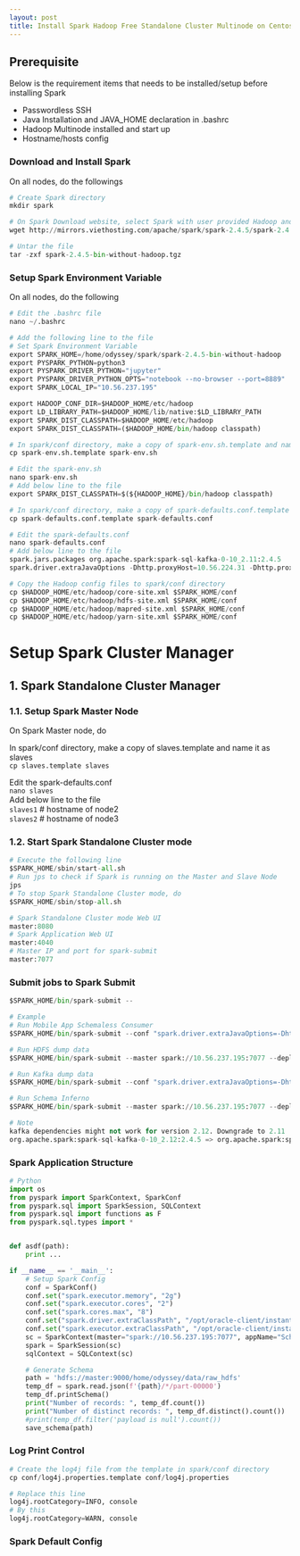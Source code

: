 ```yaml
---
layout: post
title: Install Spark Hadoop Free Standalone Cluster Multinode on Centos 7
---
```


## Prerequisite

Below is the requirement items that needs to be installed/setup before installing Spark
- Passwordless SSH
- Java Installation and JAVA_HOME declaration in .bashrc
- Hadoop Multinode installed and start up
- Hostname/hosts config

### Download and Install Spark

On all nodes, do the followings


```python
# Create Spark directory
mkdir spark
```


```python
# On Spark Download website, select Spark with user provided Hadoop and download the binary version
wget http://mirrors.viethosting.com/apache/spark/spark-2.4.5/spark-2.4.5-bin-without-hadoop.tgz
```


```python
# Untar the file
tar -zxf spark-2.4.5-bin-without-hadoop.tgz
```

### Setup Spark Environment Variable

On all nodes, do the following


```python
# Edit the .bashrc file
nano ~/.bashrc
```


```python
# Add the following line to the file
# Set Spark Environment Variable
export SPARK_HOME=/home/odyssey/spark/spark-2.4.5-bin-without-hadoop
export PYSPARK_PYTHON=python3
export PYSPARK_DRIVER_PYTHON="jupyter" 
export PYSPARK_DRIVER_PYTHON_OPTS="notebook --no-browser --port=8889" 
export SPARK_LOCAL_IP="10.56.237.195"

export HADOOP_CONF_DIR=$HADOOP_HOME/etc/hadoop
export LD_LIBRARY_PATH=$HADOOP_HOME/lib/native:$LD_LIBRARY_PATH
export SPARK_DIST_CLASSPATH=$HADOOP_HOME/etc/hadoop
export SPARK_DIST_CLASSPATH=($HADOOP_HOME/bin/hadoop classpath)
```


```python
# In spark/conf directory, make a copy of spark-env.sh.template and name it as spark-env.sh
cp spark-env.sh.template spark-env.sh
```


```python
# Edit the spark-env.sh 
nano spark-env.sh
# Add below line to the file
export SPARK_DIST_CLASSPATH=$(${HADOOP_HOME}/bin/hadoop classpath)
```


```python
# In spark/conf directory, make a copy of spark-defaults.conf.template and name it as spark-defaults.conf
cp spark-defaults.conf.template spark-defaults.conf
```


```python
# Edit the spark-defaults.conf
nano spark-defaults.conf
# Add below line to the file
spark.jars.packages org.apache.spark:spark-sql-kafka-0-10_2.11:2.4.5
spark.driver.extraJavaOptions -Dhttp.proxyHost=10.56.224.31 -Dhttp.proxyPort=3128 -Dhttps.proxyHost=10.56.224.31 -Dhttps.proxyPort=3128
```


```python
# Copy the Hadoop config files to spark/conf directory
cp $HADOOP_HOME/etc/hadoop/core-site.xml $SPARK_HOME/conf
cp $HADOOP_HOME/etc/hadoop/hdfs-site.xml $SPARK_HOME/conf
cp $HADOOP_HOME/etc/hadoop/mapred-site.xml $SPARK_HOME/conf
cp $HADOOP_HOME/etc/hadoop/yarn-site.xml $SPARK_HOME/conf
```

# Setup Spark Cluster Manager

## 1. Spark Standalone Cluster Manager

### 1.1. Setup Spark Master Node

On Spark Master node, do

In spark/conf directory, make a copy of slaves.template and name it as slaves<br/>
`cp slaves.template slaves`

Edit the spark-defaults.conf  
`nano slaves`  
Add below line to the file  
`slaves1` # hostname of node2  
`slaves2` # hostname of node3

### 1.2. Start Spark Standalone Cluster mode


```python
# Execute the following line
$SPARK_HOME/sbin/start-all.sh
# Run jps to check if Spark is running on the Master and Slave Node 
jps
# To stop Spark Standalone Cluster mode, do
$SPARK_HOME/sbin/stop-all.sh
```


```python
# Spark Standalone Cluster mode Web UI
master:8080
# Spark Application Web UI
master:4040
# Master IP and port for spark-submit
master:7077
```

### Submit jobs to Spark Submit


```python
$SPARK_HOME/bin/spark-submit --
```


```python
# Example
# Run Mobile App Schemaless Consumer
$SPARK_HOME/bin/spark-submit --conf "spark.driver.extraJavaOptions=-Dhttp.proxyHost=10.56.224.31 -Dhttp.proxyPort=3128 -Dhttps.proxyHost=10.56.224.31 -Dhttps.proxyPort=3128" --packages org.apache.spark:spark-sql-kafka-0-10_2.11:2.4.4 --master spark://10.56.237.195:7077 --deploy-mode client /home/odyssey/projects/mapp/kafka_2_hadoop/Schemaless_Structure_Streaming.py

# Run HDFS dump data
$SPARK_HOME/bin/spark-submit --master spark://10.56.237.195:7077 --deploy-mode client /home/odyssey/projects/mapp/dump/hdfs_sstreaming_dump_1_1.py

# Run Kafka dump data
$SPARK_HOME/bin/spark-submit --conf "spark.driver.extraJavaOptions=-Dhttp.proxyHost=10.56.224.31 -Dhttp.proxyPort=3128 -Dhttps.proxyHost=10.56.224.31 -Dhttps.proxyPort=3128" --packages org.apache.spark:spark-sql-kafka-0-10_2.11:2.4.5 --master spark://10.56.237.195:7077 --deploy-mode client /home/odyssey/projects/mapp/dump/kafka_sstreaming_dump_1_1.py

# Run Schema Inferno
$SPARK_HOME/bin/spark-submit --master spark://10.56.237.195:7077 --deploy-mode client /home/odyssey/projects/mapp/schema_inferno/Schema_Saver.py
```


```python
# Note
kafka dependencies might not work for version 2.12. Downgrade to 2.11 
org.apache.spark:spark-sql-kafka-0-10_2.12:2.4.5 => org.apache.spark:spark-sql-kafka-0-10_2.11:2.4.5
```

### Spark Application Structure


```python
# Python
import os
from pyspark import SparkContext, SparkConf
from pyspark.sql import SparkSession, SQLContext
from pyspark.sql import functions as F
from pyspark.sql.types import *


def asdf(path):
    print ...

if __name__ == '__main__':
    # Setup Spark Config
    conf = SparkConf()
    conf.set("spark.executor.memory", "2g")
    conf.set("spark.executor.cores", "2")
    conf.set("spark.cores.max", "8")
    conf.set("spark.driver.extraClassPath", "/opt/oracle-client/instantclient_19_6/ojdbc8.jar")
    conf.set("spark.executor.extraClassPath", "/opt/oracle-client/instantclient_19_6/ojdbc8.jar")
    sc = SparkContext(master="spark://10.56.237.195:7077", appName="Schema Inferno", conf=conf)
    spark = SparkSession(sc)
    sqlContext = SQLContext(sc)  

    # Generate Schema
    path = 'hdfs://master:9000/home/odyssey/data/raw_hdfs'
    temp_df = spark.read.json(f'{path}/*/part-00000')
    temp_df.printSchema()
    print("Number of records: ", temp_df.count())
    print("Number of distinct records: ", temp_df.distinct().count())
    #print(temp_df.filter('payload is null').count())
    save_schema(path)
```

### Log Print Control


```python
# Create the log4j file from the template in spark/conf directory
cp conf/log4j.properties.template conf/log4j.properties
```


```python
# Replace this line 
log4j.rootCategory=INFO, console
# By this
log4j.rootCategory=WARN, console
```

### Spark Default Config


```python

```
